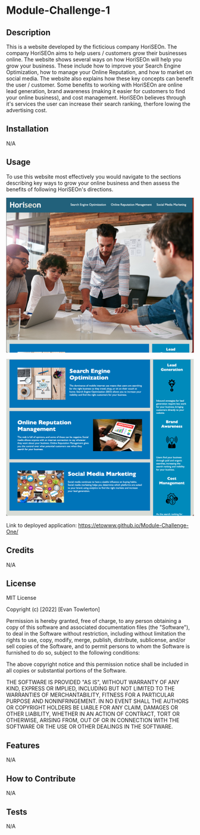 # Module-Challenge-1

## Description

This is a website developed by the ficticious company HoriSEOn. The company HoriSEOn aims to help users / customers grow their businesses online.
The website shows several ways on how HoriSEOn will help you grow your business. These include how to improve your Search Engine Optimization, how to manage your Online Reputation,
and how to market on social media. The website also explains how these key concepts can benefit the user / customer. Some benefits to working with HoriSEOn are online lead generation,
brand awareness (making it easier for customers to find your online business), and cost management. HoriSEOn believes through it's services the user can increase their search ranking,
therfore lowing the advertising cost. 

## Installation

N/A

## Usage

To use this website most effectively you would navigate to the sections describing key ways to grow your online business and then assess the benefits of following HoriSEOn's directions.


![alt text](assets/images/HoriSEOnTopPage.png)

![alt text](assets/images/HoriSEOnContent.png)

Link to deployed application: https://etowww.github.io/Module-Challenge-One/


## Credits

N/A

## License

MIT License

Copyright (c) [2022] [Evan Towlerton]

Permission is hereby granted, free of charge, to any person obtaining a copy
of this software and associated documentation files (the "Software"), to deal
in the Software without restriction, including without limitation the rights
to use, copy, modify, merge, publish, distribute, sublicense, and/or sell
copies of the Software, and to permit persons to whom the Software is
furnished to do so, subject to the following conditions:

The above copyright notice and this permission notice shall be included in all
copies or substantial portions of the Software.

THE SOFTWARE IS PROVIDED "AS IS", WITHOUT WARRANTY OF ANY KIND, EXPRESS OR
IMPLIED, INCLUDING BUT NOT LIMITED TO THE WARRANTIES OF MERCHANTABILITY,
FITNESS FOR A PARTICULAR PURPOSE AND NONINFRINGEMENT. IN NO EVENT SHALL THE
AUTHORS OR COPYRIGHT HOLDERS BE LIABLE FOR ANY CLAIM, DAMAGES OR OTHER
LIABILITY, WHETHER IN AN ACTION OF CONTRACT, TORT OR OTHERWISE, ARISING FROM,
OUT OF OR IN CONNECTION WITH THE SOFTWARE OR THE USE OR OTHER DEALINGS IN THE
SOFTWARE.

## Features

N/A

## How to Contribute

N/A

## Tests

N/A
